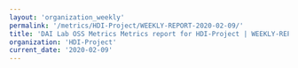 ```yaml
---
layout: 'organization_weekly'
permalink: '/metrics/HDI-Project/WEEKLY-REPORT-2020-02-09/'
title: 'DAI Lab OSS Metrics Metrics report for HDI-Project | WEEKLY-REPORT-2020-02-09'
organization: 'HDI-Project'
current_date: '2020-02-09'
---
```

